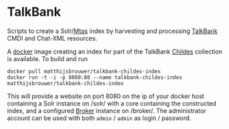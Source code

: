 # TalkBank

Scripts to create a Solr/[Mtas](https://meertensinstituut.github.io/mtas/) index by harvesting and processing [TalkBank](https://talkbank.org/) CMDI and Chat-XML resources.

A [docker](https://hub.docker.com/r/matthijsbrouwer/talkbank-childes-index/) image creating an index for part of the TalkBank [Childes](http://childes.talkbank.org/) collection is available. To build and run

```console
docker pull matthijsbrouwer/talkbank-childes-index
docker run -t -i -p 8080:80 --name talkbank-childes-index matthijsbrouwer/talkbank-childes-index
```

This will provide a website on port 8080 on the ip of your docker host containing a Solr instance on /solr/
with a core containing the constructed index, and a configured [Broker](https://meertensinstituut.github.io/broker/) instance on /broker/. The administrator account can be used with both `admin` / `admin` as login / password.

